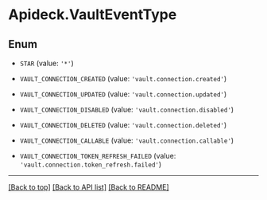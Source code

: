 # Apideck.VaultEventType

## Enum


* `STAR` (value: `'*'`)

* `VAULT_CONNECTION_CREATED` (value: `'vault.connection.created'`)

* `VAULT_CONNECTION_UPDATED` (value: `'vault.connection.updated'`)

* `VAULT_CONNECTION_DISABLED` (value: `'vault.connection.disabled'`)

* `VAULT_CONNECTION_DELETED` (value: `'vault.connection.deleted'`)

* `VAULT_CONNECTION_CALLABLE` (value: `'vault.connection.callable'`)

* `VAULT_CONNECTION_TOKEN_REFRESH_FAILED` (value: `'vault.connection.token_refresh.failed'`)


---

[[Back to top]](#) [[Back to API list]](../../../../README.md#documentation-for-api-endpoints) [[Back to README]](../../../../README.md)


